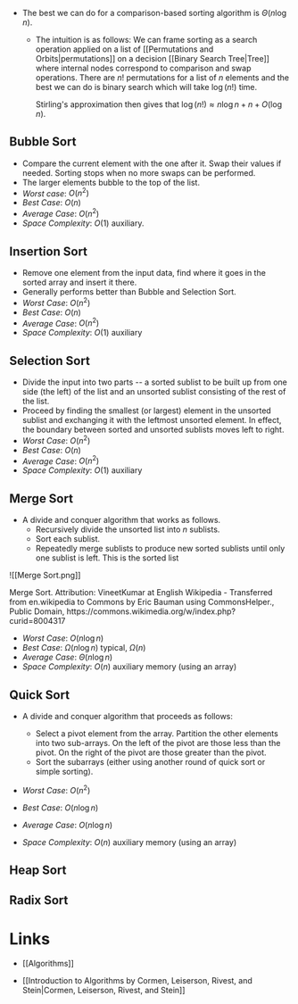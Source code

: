 * The best we can do for a comparison-based sorting algorithm is $\Theta(n\log n)$. 
	* The intuition is as follows: We can frame sorting as a search operation applied on a list of [[Permutations and Orbits|permutations]] on a decision [[Binary Search Tree|Tree]] where internal nodes correspond to comparison and swap operations. There are $n!$ permutations for a list of $n$ elements and the best we can do is binary search which will take $\log(n!)$ time. 
	  
	  Stirling's approximation then gives that $\log(n!)\approx n\log n + n + O(\log n)$.   

## Bubble Sort
* Compare the current element with the one after it. Swap their values if needed. Sorting stops when no more swaps can be performed.
* The larger elements bubble to the top of the list.
* *Worst case*: $O(n^2)$
* *Best Case*: $O(n)$
* *Average Case*: $O(n^2)$
* *Space Complexity*: $O(1)$ auxiliary.

## Insertion Sort
* Remove one element from the input data, find where it goes in the sorted array and insert it there.
* Generally performs better than Bubble and Selection Sort.
* *Worst Case*: $O(n^2)$
* *Best Case*: $O(n)$
* *Average Case*: $O(n^2)$
* *Space Complexity*: $O(1)$ auxiliary

## Selection Sort
* Divide the input into two parts -- a sorted sublist to be built up from one side (the left) of the list and an unsorted sublist consisting of the rest of the list. 
* Proceed by finding the smallest (or largest) element in the unsorted sublist and exchanging it with the leftmost unsorted element. In effect, the boundary between sorted and unsorted sublists moves left to right.
* *Worst Case*: $O(n^2)$
* *Best Case*: $O(n)$
* *Average Case*: $O(n^2)$
* *Space Complexity*: $O(1)$ auxiliary

## Merge Sort
* A divide and conquer algorithm that works as follows.
	* Recursively divide the unsorted list into $n$ sublists.
	* Sort each sublist.
	* Repeatedly merge sublists to produce new sorted sublists until only one sublist is left. This is the sorted list

![[Merge Sort.png]]
<figcaption> Merge Sort. Attribution:  VineetKumar at English Wikipedia - Transferred from en.wikipedia to Commons by Eric Bauman using CommonsHelper., Public Domain, https://commons.wikimedia.org/w/index.php?curid=8004317 </figcaption>

* *Worst Case*: $O(n\log n)$
* *Best Case*: $\Omega(n \log n)$ typical, $\Omega(n)$ 
* *Average Case*: $\Theta(n\log n)$
* *Space Complexity*: $O(n)$ auxiliary memory (using an array)

## Quick Sort
* A divide and conquer algorithm that proceeds as follows: 
	* Select a pivot element from the array. Partition the other elements into two sub-arrays. On the left of the pivot are those less than the pivot. On the right of the pivot are those greater than the pivot.
	* Sort the subarrays (either using another round of quick sort or simple sorting). 

* *Worst Case*: $O(n^2)$
* *Best Case*: $O(n \log n)$ 
* *Average Case*: $O(n\log n)$
* *Space Complexity*: $O(n)$ auxiliary memory (using an array)

## Heap Sort

## Radix Sort 
# Links
* [[Algorithms]]

* [[Introduction to Algorithms by Cormen, Leiserson, Rivest, and Stein|Cormen, Leiserson, Rivest, and Stein]]